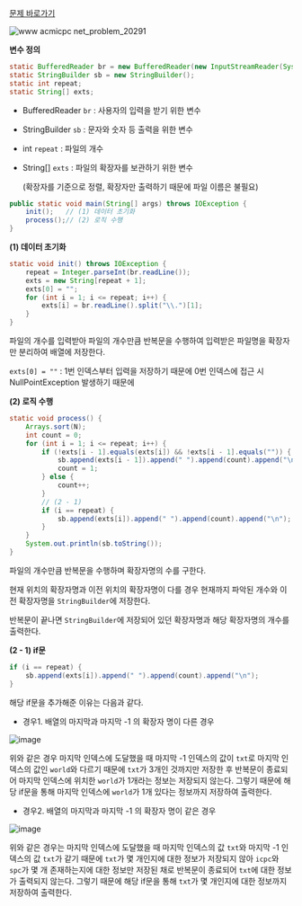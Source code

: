 [문제 바로가기](https://www.acmicpc.net/problem/20291)

![www acmicpc net_problem_20291](https://user-images.githubusercontent.com/78605779/177325377-5b8bbd20-ba89-4318-89e4-56a9fb7a4e9f.png)

**변수 정의**

```java
static BufferedReader br = new BufferedReader(new InputStreamReader(System.in));
static StringBuilder sb = new StringBuilder();
static int repeat;
static String[] exts;
```

- BufferedReader `br` : 사용자의 입력을 받기 위한 변수
- StringBuilder `sb` : 문자와 숫자 등 출력을 위한 변수
- int `repeat` : 파일의 개수
- String[] `exts` : 파일의 확장자를 보관하기 위한 변수

  (확장자를 기준으로 정렬, 확장자만 출력하기 때문에 파일 이름은 불필요)

```java
public static void main(String[] args) throws IOException {
    init();   // (1) 데이터 초기화
    process();// (2) 로직 수행
}
```

**(1) 데이터 초기화**

```java
static void init() throws IOException {
    repeat = Integer.parseInt(br.readLine());
    exts = new String[repeat + 1];
    exts[0] = "";
    for (int i = 1; i <= repeat; i++) {
        exts[i] = br.readLine().split("\\.")[1];
    }
}
```

파일의 개수를 입력받아 파일의 개수만큼 반복문을 수행하여 입력받은 파일명을 확장자만 분리하여 배열에 저장한다.

`exts[0] = ""` : 1번 인덱스부터 입력을 저장하기 때문에 0번 인덱스에 접근 시 NullPointException 발생하기 때문에

**(2) 로직 수행**

```java
static void process() {
    Arrays.sort(N);
    int count = 0;
    for (int i = 1; i <= repeat; i++) {
        if (!exts[i - 1].equals(exts[i]) && !exts[i - 1].equals("")) {
            sb.append(exts[i - 1]).append(" ").append(count).append("\n");
            count = 1;
        } else {
            count++;
        }
        // (2 - 1)
        if (i == repeat) {
            sb.append(exts[i]).append(" ").append(count).append("\n");
        }
    }
    System.out.println(sb.toString());
}
```

파일의 개수만큼 반복문을 수행하며 확장자명의 수를 구한다.

현재 위치의 확장자명과 이전 위치의 확장자명이 다를 경우 현재까지 파악된 개수와 이전 확장자명을 `StringBuilder`에 저장한다.

반복문이 끝나면 `StringBuilder`에 저장되어 있던 확장자명과 해당 확장자명의 개수를 출력한다.

**(2 - 1) if문**

```java
if (i == repeat) {
    sb.append(exts[i]).append(" ").append(count).append("\n");
}
```

해당 if문을 추가해준 이유는 다음과 같다.

- 경우1. 배열의 마지막과 마지막 -1 의 확장자 명이 다른 경우

![image](https://user-images.githubusercontent.com/78605779/177346324-f0397ae8-cbbe-45a5-aa1f-8d0255b7ed77.png)

위와 같은 경우 마지막 인덱스에 도달했을 때 마지막 -1 인덱스의 값이 `txt`로 마지막 인덱스의 값인 `world`와 다르기 때문에 `txt`가 3개인 것까지만 저장한 후 반복문이 종료되어 마지막 인덱스에 위치한 `world`가 1개라는 정보는 저장되지 않는다. 그렇기 때문에 해당 if문을 통해 마지막 인덱스에 `world`가 1개 있다는 정보까지 저장하여 출력한다.

- 경우2. 배열의 마지막과 마지막 -1 의 확장자 명이 같은 경우

![image](https://user-images.githubusercontent.com/78605779/177346588-e90de401-7d35-4ac2-9212-00f6d2d9f004.png)

위와 같은 경우는 마지막 인덱스에 도달했을 때 마지막 인덱스의 값 `txt`와 마지막 -1 인덱스의 값 `txt`가 같기 때문에 `txt`가 몇 개인지에 대한 정보가 저장되지 않아 `icpc`와 `spc`가 몇 개 존재하는지에 대한 정보만 저장된 채로 반복문이 종료되어 `txt`에 대한 정보가 출력되지 않는다. 그렇기 때문에 해당 if문을 통해 `txt`가 몇 개인지에 대한 정보까지 저장하여 출력한다.
